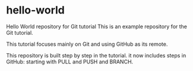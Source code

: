 # hello-world
Hello World repository for Git tutorial
This is an example repository for the Git tutorial.

This tutorial focuses mainly on Git and using GitHub as its remote.

This repository is built step by step in the tutorial.
it now includes steps in GitHub: starting with PULL and PUSH and BRANCH.
